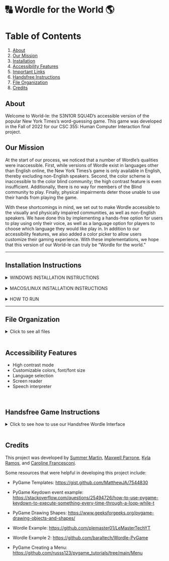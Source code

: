 # 🔠 Wordle for the World 🌎
# Table of Contents
1. [About](#about)
2. [Our Mission](#mission)
3. [Installation](#install)
4. [Accessibility Features](#features)
5. [Important Links](#links)
6. [Handsfree Instructions](#handsfree)
7. [File Organization](#files)
8. [Credits](#credits)

## About <div id='about'/>
Welcome to World-le: the S3N1OR SQU4D’s accessible version of the popular New York Times’s word-guessing game. This game was developed in the Fall of 2022 for our CSC 355: Human Computer Interaction final project.

## Our Mission <div id='mission'/>
At the start of our process, we noticed that a number of Wordle’s qualities were inaccessible. First, while versions of Wordle exist in languages other than English online, the New York Times’s game is only available in English, thereby excluding non-English speakers. Second, the color scheme is inaccessible to the color blind community; the high contrast feature is even insufficient. Additionally, there is no way for members of the Blind community to play. Finally, physical impairments deter those unable to use their hands from playing the game. 

With these shortcomings in mind, we set out to make Wordle accessible to the visually and physically impaired communities, as well as non-English speakers. We have done this by implementing a hands-free option for users to play using only their voice, as well as a language option for players to choose which language they would like play in. In addition to our accessibility features, we also added a color picker to allow users customize their gaming experience. With these implementations, we hope that this version of our World-le can truly be “Wordle for the world.”
<br>

***

## Installation Instructions <div id='install'/>

<details>
  <summary> WINDOWS INSTALLATION INSTRUCTIONS </summary>
<p>

***
Install python (Windows installer (64-bit)) using this link :
>https://www.python.org/downloads/release/python-3110/

Ensure you have pygame version 2.1.3 by using the command :

     pip install pygame

- Check the version using :

      pip show pygame

 - To update, use :

       python -m pip install pygame --upgrade --pre

Install pygame-menu using the command :

     pip install pygame-menu -U

Install PyObjC using the command :

     pip install PyObjC

For speech recognition install Google’s Speech Recognition package using the command :

     pip install SpeechRecognition  

For speech generation use Google’s gTTS Python package. To install the Python package type: 

     pip install gTTS 

Install playsound version 1.2.2 using the command :

     pip install playsound==1.2.2

If playsound is already installed use this command first :

     pip uninstall playsound

You must also download the file libmpg123-0.dll from the following link and place it inside your System32 folder :
>Link: https://www.dll-files.com/libmpg123-0.dll.html

>Folder Location: Search "System32" in your C: drive

***

</details>

<br>

<details>
  <summary> MACOS/LINUX INSTALLATION INSTRUCTIONS </summary>
<p>

This is where you write the instructions :P

Ensure you have pygame by using the command:

     pip install pygame

Install pygame-menu using the command :

     pip install pygame-menu

Install PyObjC using the command :

     pip install PyObjC

For speech recognition install Google’s Speech Recognition package using the command :

     pip install SpeechRecognition  

For speech generation use Google’s gTTS Python package. To install the Python package type: 

     pip install gTTS 

Install playsound using the command :

     pip install playsound


</details>


<br>

<details>
  <summary> HOW TO RUN</summary>
<p>

</details>

***

## File Organization <div id='files'/>
<details>
  <summary>Click to see all files</summary> 
<p>
  
1. **wordle.py** - main program file that contains the main game function, the main menu and mini menu controls. It also contains the audio interface functions and the user word guess controls:
   - Start up menu - the main control for the menu which opens on running the program. This function uses menu helper functions to draw the sub page content and themes
   - Main game loop - this is the main function of the program which controls how the game functions based on user actions such as input, mouse clicks and button presses
   - User input controls - controls when the user inputs a new letter or word into the program. Controls the removal of letters, and checking the status of the user's guess
   - Audio interface - functions which control the audio interface and the user voice input
   - Mini Menu functionality - controls the mini color menus and the font menu controls
2. **mpg123.exe** - supports the audio interface functionality
   - Used for windows versions to access the mpg123 for audio file generation
3. **helpers** folder - contains additional python program files which contain helper functions used by the main program
   - **draw.py** - contains functions which help to draw the user interface, mini menus (color and font menus) and the user input onto the game board
   - **menu.py** - contains functions which aid in the creation of additional menu pages, the menu themes and drawing of the menu pages 
   - **constants.py** - contains all of the constants which are used accross the different python files in the program. All constants are contained in this file
   - **messages.py** - defines the large chunks of text used in the Instructions and Menus
   - **classes.py** - this file contains the classes used to define the keyboard key objects and the letter objects used in the program
4. **assets** folder - contains program assests such as images used in the UI and the font files used in the program
   - **.png** / **.jpg** files - these .png and .jpg files are images used in the instruction pages and the navigation bar
   - **fonts** folder - this is the folder which contains the font files
     - **.oft** / **.ttf** files - these are the fonts which are used in the program and are used when the user changes the font of the UI contents
5. **sound** folder - contains the sound files used throughout the program
   - **background_music** folder - contains all of the background music files
   - **effects** folder - contains the sounds effects used to indicate correct/semi correct/worng letter placement and other sound effects used throughout the program
   - **untrimmed** - contains unedited sound effects
6. **word_files** folder - contains a list of five letter words for each available language
</details>


<br>

## Accessibility Features <div id='features'/>

* High contrast mode
* Customizable colors, font/font size
* Language selection
* Screen reader
* Speech interpreter


<br>

## Handsfree Game Instructions <div id='handsfree'/>
<details>
  <summary>Click to see how to use our Handsfree Wordle Interface </summary> 
<p>

***
### Activate and Disable

To activate hands-free mode, press the spacebar twice. <br />To disable hand-free mode, say 
> "**Disable**"

***
### Stash
To spell a word, either stash five individual letters, or stash a five-letter word. Below are two ways to stash the word "START":
>“**Stash** S"<br />"**Stash** T"<br />"**Stash**  A"<br />"**Stash** R"<br />"**Stash** T”

>“**Stash** START” 

***
### Replace
Replace command allows the player to exchange one letter in the word for another. 
>"**Replace** x **with** y"

For example, the following command could turn the word “PAILS” to “TAILS”.
>“**Replace** P **with** T” 

The player can also replace a letter at a certain index. For example, the following command could turn "APPLE" to "AMPLE"
>"**Replace** 2 **with** M"

***
### Delete and Clear

The following command deletes the most recently stashed letter:
>"**Delete**"

The following command clears all letters from the stash:
>"**Clear**"

***
### Read
To hear the letters in your current stash, say
>"**Read Guess**"

To hear previous guesses:
>"**Read Guess** (1-5)"

For example, the following command will read out your first guessed word.
>“**Read Guess** 1” 

The following command will read out all letters guessed that are in the correct word, but not in the correct place in one of your guesses:
> "**Read Semi**"

This command will read out all letters guessed that are not in the correct word.
> "**Read Wrong**"

***
### Submit
To submit a stashed guess, say
>"**Submit**"

***
### Play Again
Command used to restart the game after game is complete:
>“**Play Again.**”

***
### Music Control

To change the volume of the background music, say "volume", followed by a number between 0 and 10.
>"**Volume** (1-10)"

To change the background music to find your favorite of the 10 different options, use the following command:
>"**Song** (1-10)"

</details>

<br>

## Credits <div id='credits'/>

This project was developed by [Summer Martin](https://github.com/martis36), [Maxwell Parrone](https://github.com/PllewxaM),
[Kyla Ramos](https://github.com/kyla0509), and [Caroline Francesconi](https://github.com/CarolineFrancesconi). 

Some resources that were helpful in developing this project include: 

* PyGame Templates: https://gist.github.com/MatthewJA/7544830

* PyGame Keydown event example: https://stackoverflow.com/questions/25494726/how-to-use-pygame-keydown-to-execute-something-every-time-through-a-loop-while-t

* PyGame Drawing Shapes: https://www.geeksforgeeks.org/pygame-drawing-objects-and-shapes/

* Wordle Example: https://github.com/plemaster01/LeMasterTechYT

* Wordle Example 2: https://github.com/baraltech/Wordle-PyGame

* PyGame Creating a Menu: https://github.com/russs123/pygame_tutorials/tree/main/Menu 
